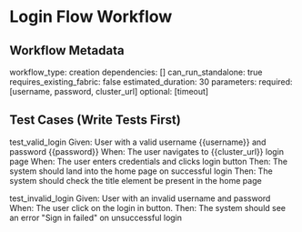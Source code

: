# Login Flow Workflow

## Workflow Metadata
workflow_type: creation
dependencies: []
can_run_standalone: true
requires_existing_fabric: false
estimated_duration: 30
parameters:
  required: [username, password, cluster_url]
  optional: [timeout]

## Test Cases (Write Tests First)

test_valid_login
Given: User with a valid username {{username}} and password {{password}}
When: The user navigates to {{cluster_url}} login page
When: The user enters credentials and clicks login button
Then: The system should land into the home page on successful login
Then: The system should check the title element be present in the home page

test_invalid_login
Given: User with an invalid username and password
When: The user click on the login in button.
Then: The system should see an error "Sign in failed" on unsuccessful login
